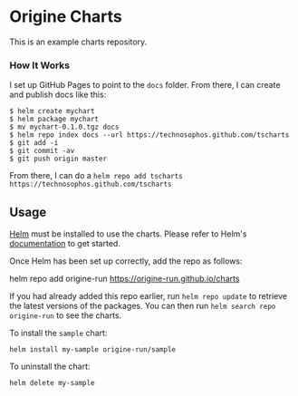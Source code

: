 # Origine Charts

This is an example charts repository.

### How It Works

I set up GitHub Pages to point to the `docs` folder. From there, I can
create and publish docs like this:

```console
$ helm create mychart
$ helm package mychart
$ mv mychart-0.1.0.tgz docs
$ helm repo index docs --url https://technosophos.github.com/tscharts
$ git add -i
$ git commit -av
$ git push origin master
```

From there, I can do a `helm repo add tscharts
https://technosophos.github.com/tscharts`

## Usage

[Helm](https://helm.sh) must be installed to use the charts. Please refer to
Helm's [documentation](https://helm.sh/docs) to get started.

Once Helm has been set up correctly, add the repo as follows:

helm repo add origine-run https://origine-run.github.io/charts

If you had already added this repo earlier, run `helm repo update` to retrieve
the latest versions of the packages. You can then run `helm search repo
origine-run` to see the charts.

To install the `sample` chart:

    helm install my-sample origine-run/sample

To uninstall the chart:

    helm delete my-sample
